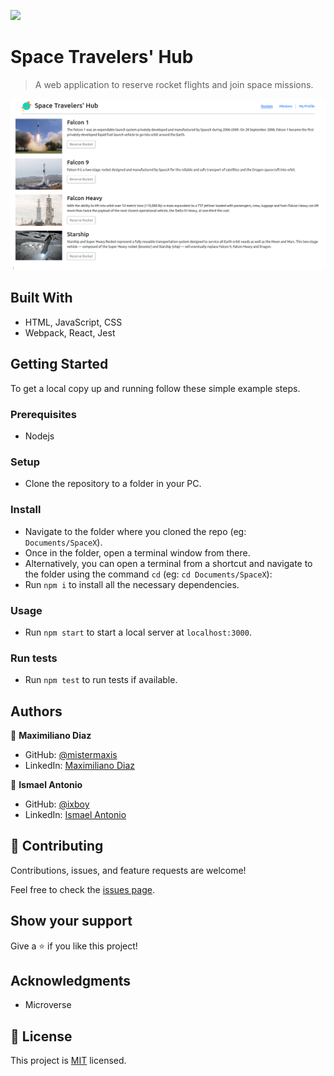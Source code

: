 ![](https://img.shields.io/badge/Microverse-blueviolet)

# Space Travelers' Hub

> A web application to reserve rocket flights and join space missions.

![](./screenshot.png)

## Built With

- HTML, JavaScript, CSS
- Webpack, React, Jest

## Getting Started

To get a local copy up and running follow these simple example steps.

### Prerequisites

- Nodejs

### Setup

- Clone the repository to a folder in your PC.

### Install

- Navigate to the folder where you cloned the repo (eg: `Documents/SpaceX`).
- Once in the folder, open a terminal window from there.
- Alternatively, you can open a terminal from a shortcut and navigate to the folder using the command `cd` (eg: `cd Documents/SpaceX`):
- Run `npm i` to install all the necessary dependencies.

### Usage

- Run `npm start` to start a local server at `localhost:3000`.

### Run tests

- Run `npm test` to run tests if available.

## Authors

👤 **Maximiliano Diaz**

- GitHub: [@mistermaxis](https://github.com/mistermaxis)
- LinkedIn: [Maximiliano Diaz](https://linkedin.com/in/mistermaxis)

👤 **Ismael Antonio**

- GitHub: [@ixboy](https://github.com/ixboy)
- LinkedIn: [Ismael Antonio](https://www.linkedin.com/in/ismaelantonio)

## 🤝 Contributing

Contributions, issues, and feature requests are welcome!

Feel free to check the [issues page](../../issues/).

## Show your support

Give a ⭐️ if you like this project!

## Acknowledgments

- Microverse

## 📝 License

This project is [MIT](https://mit-license.org/) licensed.